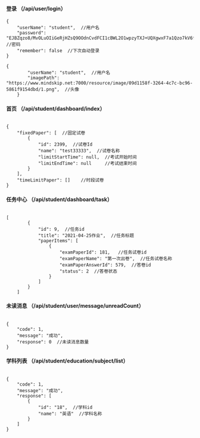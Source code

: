 #### 登录 （/api/user/login）

```请求参数
{
    "userName": "student",  //用户名
    "password": "EJBZqzo8/MvOLuOIiGeRjHZsQ9OOdnCvdFCI1cBWL2O1wpzyTXJ+UQXgwxF7a1Qzo7kV6flm+ygituIsXEwkzCOdJsrt7Gy0LOqjT7vOrKWA627uOWO4oRqEAoj/biOvVZ78PRZtRupbx9VHp275q1beiTkaDgMl90BeaLMV7ZU=",  //密码
    "remember": false  //下次自动登录
}
```

```返回参数
{
        "userName": "student",  //用户名
        "imagePath": "https://www.mindskip.net:7000/resource/image/09d1158f-3264-4c7c-bc96-5861f9154dbd/1.png",  //头像
    }
```

#### 首页 （/api/student/dashboard/index）

```请求参数

```

```返回参数
{
    "fixedPaper": [  //固定试卷
        {
            "id": 2399,  //试卷Id
            "name": "test33333",  //试卷名称
            "limitStartTime": null,  //考试开始时间
            "limitEndTime": null     //考试结束时间
        }
    ],
    "timeLimitPaper": []    //时段试卷
}
```

#### 任务中心 （/api/student/dashboard/task）

```请求参数

```

```返回参数
[
        {
            "id": 9,  //任务id
            "title": "2021-04-25作业",  //任务标题
            "paperItems": [
                {
                    "examPaperId": 181,   //任务试卷id
                    "examPaperName": "第一次出卷",  //任务试卷名称
                    "examPaperAnswerId": 579,  //答卷id
                    "status": 2  //答卷状态
                }
            ]
        }
    ]
```

#### 未读消息 （/api/student/user/message/unreadCount）

```请求参数

```

```返回参数
{
    "code": 1,
    "message": "成功",
    "response": 0  //未读消息数量
}
```

#### 学科列表 （/api/student/education/subject/list）

```请求参数

```

```返回参数
{
    "code": 1,
    "message": "成功",
    "response": [
        {
            "id": "18",  //学科id
            "name": "英语"  //学科名称
        }
    ]
}
```
